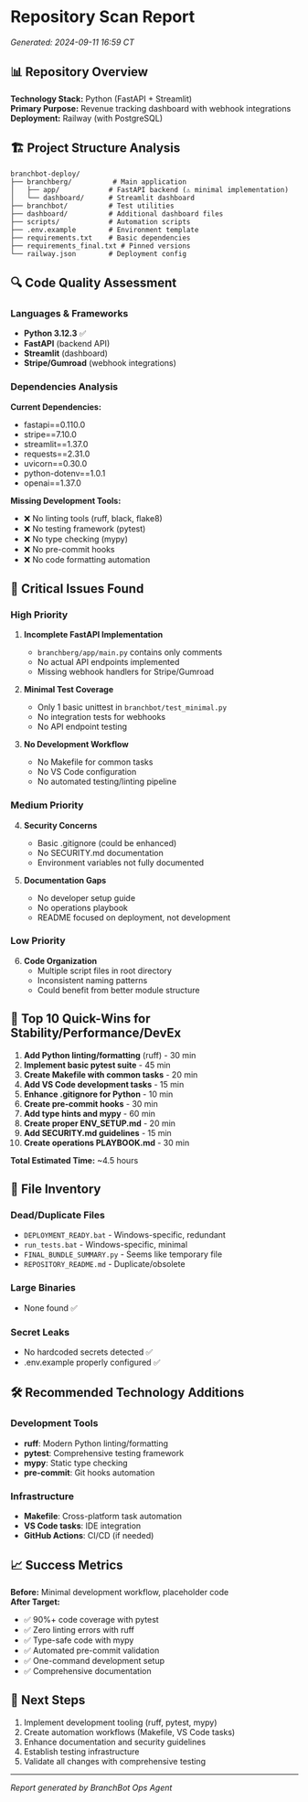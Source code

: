 # Repository Scan Report
*Generated: 2024-09-11 16:59 CT*

## 📊 Repository Overview

**Technology Stack:** Python (FastAPI + Streamlit)  
**Primary Purpose:** Revenue tracking dashboard with webhook integrations  
**Deployment:** Railway (with PostgreSQL)

## 🏗️ Project Structure Analysis

```
branchbot-deploy/
├── branchberg/          # Main application
│   ├── app/            # FastAPI backend (⚠️ minimal implementation)
│   └── dashboard/      # Streamlit dashboard
├── branchbot/          # Test utilities
├── dashboard/          # Additional dashboard files
├── scripts/            # Automation scripts
├── .env.example        # Environment template
├── requirements.txt    # Basic dependencies
├── requirements_final.txt # Pinned versions
└── railway.json        # Deployment config
```

## 🔍 Code Quality Assessment

### Languages & Frameworks
- **Python 3.12.3** ✅
- **FastAPI** (backend API)
- **Streamlit** (dashboard)
- **Stripe/Gumroad** (webhook integrations)

### Dependencies Analysis
**Current Dependencies:**
- fastapi==0.110.0
- stripe==7.10.0
- streamlit==1.37.0
- requests==2.31.0
- uvicorn==0.30.0
- python-dotenv==1.0.1
- openai==1.37.0

**Missing Development Tools:**
- ❌ No linting tools (ruff, black, flake8)
- ❌ No testing framework (pytest)
- ❌ No type checking (mypy)
- ❌ No pre-commit hooks
- ❌ No code formatting automation

## 🚨 Critical Issues Found

### High Priority
1. **Incomplete FastAPI Implementation**
   - `branchberg/app/main.py` contains only comments
   - No actual API endpoints implemented
   - Missing webhook handlers for Stripe/Gumroad

2. **Minimal Test Coverage**
   - Only 1 basic unittest in `branchbot/test_minimal.py`
   - No integration tests for webhooks
   - No API endpoint testing

3. **No Development Workflow**
   - No Makefile for common tasks
   - No VS Code configuration
   - No automated testing/linting pipeline

### Medium Priority
4. **Security Concerns**
   - Basic .gitignore (could be enhanced)
   - No SECURITY.md documentation
   - Environment variables not fully documented

5. **Documentation Gaps**
   - No developer setup guide
   - No operations playbook
   - README focused on deployment, not development

### Low Priority
6. **Code Organization**
   - Multiple script files in root directory
   - Inconsistent naming patterns
   - Could benefit from better module structure

## 🎯 Top 10 Quick-Wins for Stability/Performance/DevEx

1. **Add Python linting/formatting** (ruff) - 30 min
2. **Implement basic pytest suite** - 45 min
3. **Create Makefile with common tasks** - 20 min
4. **Add VS Code development tasks** - 15 min
5. **Enhance .gitignore for Python** - 10 min
6. **Create pre-commit hooks** - 30 min
7. **Add type hints and mypy** - 60 min
8. **Create proper ENV_SETUP.md** - 20 min
9. **Add SECURITY.md guidelines** - 15 min
10. **Create operations PLAYBOOK.md** - 30 min

**Total Estimated Time:** ~4.5 hours

## 📁 File Inventory

### Dead/Duplicate Files
- `DEPLOYMENT_READY.bat` - Windows-specific, redundant
- `run_tests.bat` - Windows-specific, minimal
- `FINAL_BUNDLE_SUMMARY.py` - Seems like temporary file
- `REPOSITORY_README.md` - Duplicate/obsolete

### Large Binaries
- None found ✅

### Secret Leaks
- No hardcoded secrets detected ✅
- .env.example properly configured ✅

## 🛠️ Recommended Technology Additions

### Development Tools
- **ruff**: Modern Python linting/formatting
- **pytest**: Comprehensive testing framework
- **mypy**: Static type checking
- **pre-commit**: Git hooks automation

### Infrastructure
- **Makefile**: Cross-platform task automation
- **VS Code tasks**: IDE integration
- **GitHub Actions**: CI/CD (if needed)

## 📈 Success Metrics

**Before:** Minimal development workflow, placeholder code  
**After Target:**
- ✅ 90%+ code coverage with pytest
- ✅ Zero linting errors with ruff
- ✅ Type-safe code with mypy
- ✅ Automated pre-commit validation
- ✅ One-command development setup
- ✅ Comprehensive documentation

## 🚀 Next Steps

1. Implement development tooling (ruff, pytest, mypy)
2. Create automation workflows (Makefile, VS Code tasks)
3. Enhance documentation and security guidelines
4. Establish testing infrastructure
5. Validate all changes with comprehensive testing

---
*Report generated by BranchBot Ops Agent*